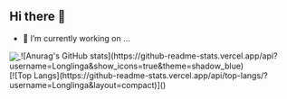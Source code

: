 ## Hi there 👋
- 🔭 I’m currently working on ...

<a href="https://github.com/anuraghazra/github-readme-stats">
  <img align="center" src="https://github-readme-stats.vercel.app/api?username=Longlinga&show_icons=true&theme=shadow_blue" />
</a>
![Anurag's GitHub stats](https://github-readme-stats.vercel.app/api?username=Longlinga&show_icons=true&theme=shadow_blue)
<br>
[![Top Langs](https://github-readme-stats.vercel.app/api/top-langs/?username=Longlinga&layout=compact)]()

<!--
**Longlinga/Longlinga** is a ✨ _special_ ✨ repository because its `README.md` (this file) appears on your GitHub profile.

Here are some ideas to get you started:

- 🔭 I’m currently working on ...
- 🌱 I’m currently learning ...
- 👯 I’m looking to collaborate on ...
- 🤔 I’m looking for help with ...
- 💬 Ask me about ...
- 📫 How to reach me: ...
- 😄 Pronouns: ...
- ⚡ Fun fact: ...
-->
